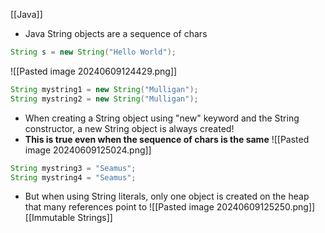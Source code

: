 [[Java]]
- Java String objects are a sequence of chars
```Java
String s = new String("Hello World");
```
![[Pasted image 20240609124429.png]]
```Java
String mystring1 = new String("Mulligan");
String mystring2 = new String("Mulligan");
```
- When creating a String object using "new" keyword and the String constructor, a new String object is always created!
- **This is true even when the sequence of chars is the same**
![[Pasted image 20240609125024.png]]
```Java
String mystring3 = "Seamus";
String mystring4 = "Seamus";
```
- But when using String literals, only one object is created on the heap that many references point to
![[Pasted image 20240609125250.png]]
[[Immutable Strings]]